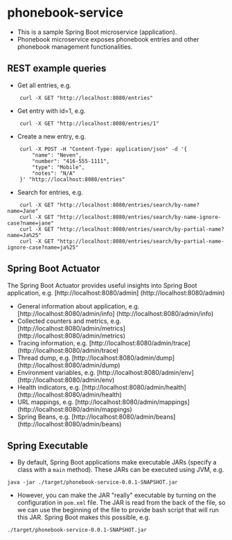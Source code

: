 # phonebook-service

* This is a sample Spring Boot microservice (application).
* Phonebook microservice exposes phonebook entries and other phonebook management functionalities.

## REST example queries

* Get all entries, e.g.

```
    curl -X GET "http://localhost:8080/entries"
```


* Get entry with id=1, e.g.

```
    curl -X GET "http://localhost:8080/entries/1"
```


* Create a new entry, e.g.

```
    curl -X POST -H "Content-Type: application/json" -d '{
        "name": "Neven",
        "number": "416-555-1111",
        "type": "Mobile",
        "notes": "N/A"
    }' "http://localhost:8080/entries"
```

* Search for entries, e.g.

```
    curl -X GET "http://localhost:8080/entries/search/by-name?name=Jane"
    curl -X GET "http://localhost:8080/entries/search/by-name-ignore-case?name=jane"
    curl -X GET "http://localhost:8080/entries/search/by-partial-name?name=Ja%25"
    curl -X GET "http://localhost:8080/entries/search/by-partial-name-ignore-case?name=ja%25"
```

## Spring Boot Actuator

The Spring Boot Actuator provides useful insights into Spring Boot application, e.g. [http://localhost:8080/admin] (http://localhost:8080/admin)

* General information about application, e.g. [http://localhost:8080/admin/info] (http://localhost:8080/admin/info)
* Collected counters and metrics, e.g. [http://localhost:8080/admin/metrics] (http://localhost:8080/admin/metrics)
* Tracing information, e.g. [http://localhost:8080/admin/trace] (http://localhost:8080/admin/trace)
* Thread dump, e.g. [http://localhost:8080/admin/dump] (http://localhost:8080/admin/dump)
* Environment variables, e.g. [http://localhost:8080/admin/env] (http://localhost:8080/admin/env)
* Health indicators, e.g. [http://localhost:8080/admin/health] (http://localhost:8080/admin/health)
* URL mappings, e.g. [http://localhost:8080/admin/mappings] (http://localhost:8080/admin/mappings)
* Spring Beans, e.g. [http://localhost:8080/admin/beans] (http://localhost:8080/admin/beans)

## Spring Executable

* By default, Spring Boot applications make executable JARs (specify a class with a `main` method). These JARs can be executed using JVM, e.g.

```
java -jar ./target/phonebook-service-0.0.1-SNAPSHOT.jar
```

* However, you can make the JAR "really" executable by turning on the configuration in `pom.xml` file. The JAR is read from the back of the file, so we can use the beginning of the file to provide bash script that will run this JAR. Spring Boot makes this possible, e.g.

```
./target/phonebook-service-0.0.1-SNAPSHOT.jar
```


